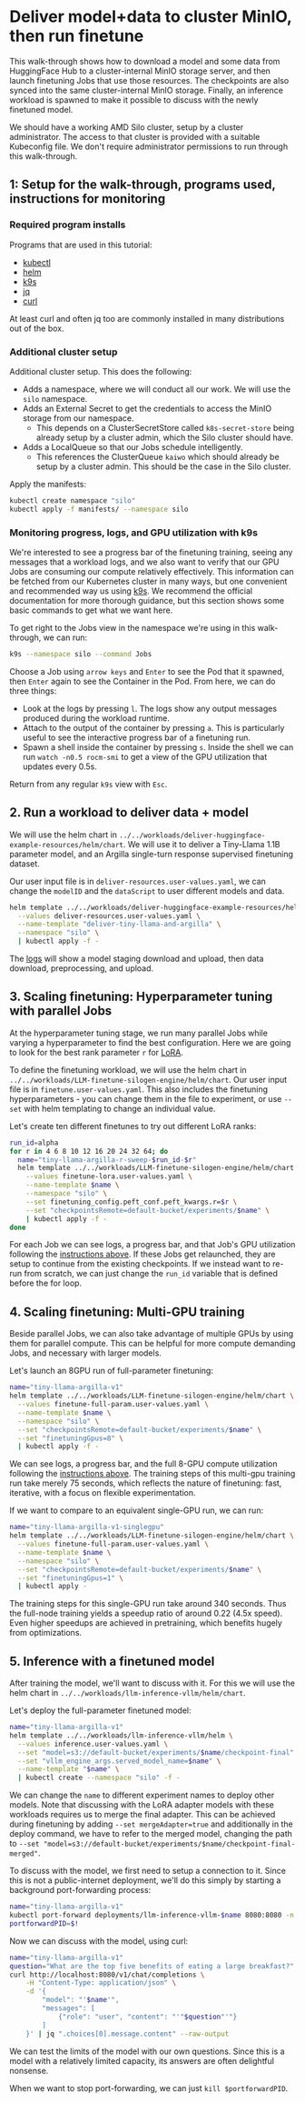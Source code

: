 # Deliver model+data to cluster MinIO, then run finetune

This walk-through shows how to download a model and some data from HuggingFace Hub to a cluster-internal MinIO storage server, and then launch finetuning Jobs that use those resources. The checkpoints are also synced into the same cluster-internal MinIO storage. Finally, an inference workload is spawned to make it possible to discuss with the newly finetuned model.

We should have a working AMD Silo cluster, setup by a cluster administrator. The access to that cluster is provided with a suitable Kubeconfig file. We don't require administrator permissions to run through this walk-through.


## 1: Setup for the walk-through, programs used, instructions for monitoring

### Required program installs

Programs that are used in this tutorial:
- [kubectl](https://kubernetes.io/docs/tasks/tools/#kubectl)
- [helm](https://helm.sh/docs/intro/install/)
- [k9s](https://k9scli.io/topics/install/)
- [jq](https://jqlang.org/download/)
- [curl](https://everything.curl.dev/install/index.html)

At least curl and often jq too are commonly installed in many distributions out of the box.

### Additional cluster setup
Additional cluster setup. This does the following:
- Adds a namespace, where we will conduct all our work. We will use the `silo` namespace.
- Adds an External Secret to get the credentials to access the MinIO storage from our namespace.
    - This depends on a ClusterSecretStore called `k8s-secret-store` being already setup by a cluster admin, which the Silo cluster should have.
- Adds a LocalQueue so that our Jobs schedule intelligently.
    - This references the ClusterQueue `kaiwo` which should already be setup by a cluster admin. This should be the case in the Silo cluster.

Apply the manifests:
```bash
kubectl create namespace "silo"
kubectl apply -f manifests/ --namespace silo
```


### Monitoring progress, logs, and GPU utilization with k9s
We're interested to see a progress bar of the finetuning training, seeing any messages that a workload logs, and we also want to verify that our GPU Jobs
are consuming our compute relatively effectively. This information can be fetched from our Kubernetes cluster in many ways, but one convenient and recommended way us using [k9s](https://k9scli.io/).
We recommend the official documentation for more thorough guidance, but this section shows some basic commands to get what we want here.

To get right to the Jobs view in the namespace we're using in this walk-through, we can run:
```bash
k9s --namespace silo --command Jobs
```
Choose a Job using `arrow keys` and `Enter` to see the Pod that it spawned, then `Enter` again to see the Container in the Pod. From here, we can do three things:
- Look at the logs by pressing `l`. The logs show any output messages produced during the workload runtime.
- Attach to the output of the container by pressing `a`. This is particularly useful to see the interactive progress bar of a finetuning run.
- Spawn a shell inside the container by pressing `s`. Inside the shell we can run `watch -n0.5 rocm-smi` to get a view of the GPU utilization that updates every 0.5s.

Return from any regular `k9s` view with `Esc`.


## 2. Run a workload to deliver data + model
We will use the helm chart in `../../workloads/deliver-huggingface-example-resources/helm/chart`. We will use it to deliver a Tiny-Llama 1.1B parameter model, and an Argilla single-turn response supervised finetuning dataset.

Our user input file is in `deliver-resources.user-values.yaml`, we can change the `modelID` and the `dataScript` to user different models and data.

```bash
helm template ../../workloads/deliver-huggingface-example-resources/helm/chart \
  --values deliver-resources.user-values.yaml \
  --name-template "deliver-tiny-llama-and-argilla" \
  --namespace "silo" \
  | kubectl apply -f -
```
The [logs](#monitoring-progress-logs-and-gpu-utilization-with-k9s) will show a model staging download and upload, then data download, preprocessing, and upload.

## 3. Scaling finetuning: Hyperparameter tuning with parallel Jobs
At the hyperparameter tuning stage, we run many parallel Jobs while varying a hyperparameter to find the best configuration.
Here we are going to look for the best rank parameter `r` for [LoRA](https://arxiv.org/pdf/2106.09685).

To define the finetuning workload, we will use the helm chart in `../../workloads/LLM-finetune-silogen-engine/helm/chart`.
Our user input file is in `finetune.user-values.yaml`. This also includes the finetuning hyperparameters - you can change them in the file to experiment, or use `--set` with helm templating to change an individual value.

Let's create ten different finetunes to try out different LoRA ranks:
```bash
run_id=alpha
for r in 4 6 8 10 12 16 20 24 32 64; do
  name="tiny-llama-argilla-r-sweep-$run_id-$r"
  helm template ../../workloads/LLM-finetune-silogen-engine/helm/chart \
    --values finetune-lora.user-values.yaml \
    --name-template $name \
    --namespace "silo" \
    --set finetuning_config.peft_conf.peft_kwargs.r=$r \
    --set "checkpointsRemote=default-bucket/experiments/$name" \
    | kubectl apply -f -
done
```
For each Job we can see logs, a progress bar, and that Job's GPU utilization following the [instructions above](#monitoring-progress-logs-and-gpu-utilization-with-k9s).
If these Jobs get relaunched, they are setup to continue from the existing checkpoints. If we instead want to re-run from scratch, we can just change the `run_id` variable that is defined before the for loop.


## 4. Scaling finetuning: Multi-GPU training
Beside parallel Jobs, we can also take advantage of multiple GPUs by using them for parallel compute. This can be helpful for more compute demanding Jobs, and necessary with larger models.

Let's launch an 8GPU run of full-parameter finetuning:
```bash
name="tiny-llama-argilla-v1"
helm template ../../workloads/LLM-finetune-silogen-engine/helm/chart \
  --values finetune-full-param.user-values.yaml \
  --name-template $name \
  --namespace "silo" \
  --set "checkpointsRemote=default-bucket/experiments/$name" \
  --set "finetuningGpus=8" \
  | kubectl apply -f -
```
We can see logs, a progress bar, and the full 8-GPU compute utilization following the [instructions above](#monitoring-progress-logs-and-gpu-utilization-with-k9s).
The training steps of this multi-gpu training run take merely 75 seconds, which reflects the nature of finetuning:
fast, iterative, with a focus on flexible experimentation.

If we want to compare to an equivalent single-GPU run, we can run:
```bash
name="tiny-llama-argilla-v1-singlegpu"
helm template ../../workloads/LLM-finetune-silogen-engine/helm/chart \
  --values finetune-full-param.user-values.yaml \
  --name-template $name \
  --namespace "silo" \
  --set "checkpointsRemote=default-bucket/experiments/$name" \
  --set "finetuningGpus=1" \
  | kubectl apply -
```
The training steps for this single-GPU run take around 340 seconds.
Thus the full-node training yields a speedup ratio of around 0.22 (4.5x speed).
Even higher speedups are achieved in pretraining, which benefits hugely from optimizations.

## 5. Inference with a finetuned model
After training the model, we'll want to discuss with it. For this we will use the helm chart in `../../workloads/llm-inference-vllm/helm/chart`.

Let's deploy the full-parameter finetuned model:
```bash
name="tiny-llama-argilla-v1"
helm template ../../workloads/llm-inference-vllm/helm \
  --values inference.user-values.yaml \
  --set "model=s3://default-bucket/experiments/$name/checkpoint-final" \
  --set "vllm_engine_args.served_model_name=$name" \
  --name-template "$name" \
  | kubectl create --namespace "silo" -f -
```
We can change the `name` to different experiment names to deploy other models. Note that discussing with the LoRA adapter models with these workloads requires us to merge the final adapter. This can be achieved during finetuning by adding `--set mergeAdapter=true` and additionally in the deploy command, we have to refer to the merged model, changing the path to `--set "model=s3://default-bucket/experiments/$name/checkpoint-final-merged"`.

To discuss with the model, we first need to setup a connection to it. Since this is not a public-internet deployment, we'll do this simply by starting a background port-forwarding process:
```bash
name="tiny-llama-argilla-v1"
kubectl port-forward deployments/llm-inference-vllm-$name 8080:8080 -n silo >/dev/null &
portforwardPID=$!
```

Now we can discuss with the model, using curl:
```bash
name="tiny-llama-argilla-v1"
question="What are the top five benefits of eating a large breakfast?"
curl http://localhost:8080/v1/chat/completions \
    -H "Content-Type: application/json" \
    -d '{
        "model": "'$name'",
        "messages": [
            {"role": "user", "content": "'"$question"'"}
        ]
    }' | jq ".choices[0].message.content" --raw-output
```
We can test the limits of the model with our own questions. Since this is a model with a relatively limited capacity, its answers are often delightful nonsense.

When we want to stop port-forwarding, we can just `kill $portforwardPID`.
